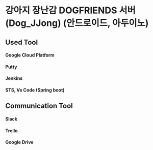 # 강아지 장난감 DOGFRIENDS 서버 (Dog_JJong) (안드로이드, 아두이노)
 
Used Tool
-----------------------------------
#### Google Cloud Platform

#### Putty

#### Jenkins

#### STS, Vs Code (Spring boot)

## Communication Tool

#### Slack

#### Trello

#### Google Drive
